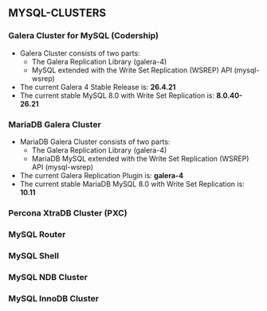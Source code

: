 ## MYSQL-CLUSTERS

### Galera Cluster for MySQL (Codership)
* Galera Cluster consists of two parts:
    * The Galera Replication Library (galera-4)
    * MySQL extended with the Write Set Replication (WSREP) API (mysql-wsrep)
* The current Galera 4 Stable Release is: **26.4.21**
* The current stable MySQL 8.0 with Write Set Replication is: **8.0.40-26.21**

### MariaDB Galera Cluster
* MariaDB Galera Cluster consists of two parts:
    * The Galera Replication Library (galera-4)
    * MariaDB MySQL extended with the Write Set Replication (WSREP) API (mysql-wsrep)
* The current Galera Replication Plugin is: **galera-4**
* The current stable MariaDB MySQL 8.0 with Write Set Replication is: **10.11**


### Percona XtraDB Cluster (PXC)
### MySQL Router
### MySQL Shell
### MySQL NDB Cluster
### MySQL InnoDB Cluster
